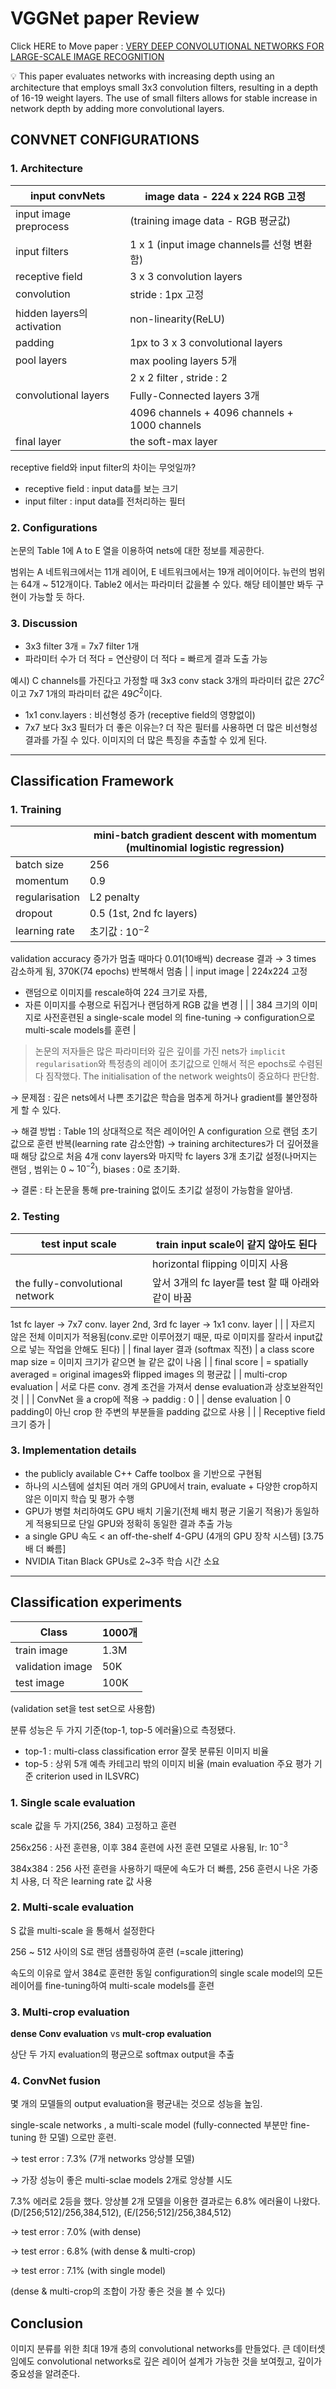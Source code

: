 # VGGNet paper Review

Click HERE to Move paper : [VERY DEEP CONVOLUTIONAL NETWORKS FOR LARGE-SCALE IMAGE RECOGNITION](https://arxiv.org/pdf/1409.1556.pdf) 

<aside>
💡 This paper evaluates networks with increasing depth using an architecture that employs small 3x3 convolution filters, resulting in a depth of 16-19 weight layers. The use of small filters allows for stable increase in network depth by adding more convolutional layers.

</aside>

## CONVNET CONFIGURATIONS

### 1. **Architecture**

| input convNets | image data - 224 x 224 RGB 고정 |
| --- | --- |
| input image preprocess | (training image data - RGB 평균값)  |
| input filters | 1 x 1 (input image channels를 선형 변환함) |
| receptive field | 3 x 3 convolution layers  |
| convolution | stride : 1px 고정 |
| hidden layers의 activation | non-linearity(ReLU) |
| padding | 1px to 3 x 3 convolutional layers |
| pool layers | max pooling layers 5개 |
|  | 2 x 2 filter , stride : 2 |
| convolutional layers | Fully-Connected layers 3개 |
|  | 4096 channels + 4096 channels + 1000 channels |
| final layer | the soft-max layer |

receptive field와 input filter의 차이는 무엇일까?

- receptive field : input data를 보는 크기
- input filter : input data를 전처리하는 필터

### 2. Configurations

논문의 Table 1에 A to E 열을 이용하여 nets에 대한 정보를 제공한다. 

범위는 A 네트워크에서는 11개 레이어, E 네트워크에서는 19개 레이어이다. 뉴런의 범위는 64개 ~ 512개이다. Table2 에서는 파라미터 값을볼 수 있다. 해당 테이블만 봐두 구현이 가능할 듯 하다.

### 3. Discussion

- 3x3 filter 3개 = 7x7 filter 1개
- 파라미터 수가 더 적다 = 연산량이 더 적다 = 빠르게 결과 도출 가능

예시) C channels를 가진다고 가정할 때 3x3 conv stack 3개의 파라미터 값은 27$C^2$이고 7x7 1개의 파라미터 값은 49$C^2$이다. 

- 1x1 conv.layers : 비선형성 증가 (receptive field의 영향없이)
- 7x7 보다 3x3 필터가 더 좋은 이유는? 더 작은 필터를 사용하면 더 많은 비선형성 결과를 가질 수 있다. 이미지의 더 많은 특징을 추출할 수 있게 된다.

---

## Classification Framework

### 1. Training

|  | mini-batch gradient descent with momentum (multinomial logistic regression) |
| --- | --- |
| batch size | 256 |
| momentum | 0.9 |
| regularisation | L2 penalty |
| dropout | 0.5 (1st, 2nd fc layers) |
| learning rate | 초기값 : $10^{-2}$
validation accuracy 증가가 멈출 때마다 0.01(10배씩) decrease
결과 → 3 times 감소하게 됨, 370K(74 epochs) 반복해서 멈춤 |
| input image | 224x224 고정
+ 랜덤으로 이미지를 rescale하여 224 크기로 자름,
+ 자른 이미지를 수평으로 뒤집거나 랜덤하게 RGB 값을 변경 |
|  | 384 크기의 이미지로 사전훈련된 a single-scale model 의 fine-tuning → configuration으로 multi-scale models를 훈련 |

> 논문의 저자들은 많은 파라미터와 깊은 깊이를 가진 nets가 `implicit regularisation`와 특정층의 레이어 초기값으로 인해서 적은 epochs로 수렴된다 짐작했다. The initialisation of the network weights이 중요하다 판단함.
> 

→ 문제점 : 깊은 nets에서 나쁜 초기값은 학습을 멈추게 하거나 gradient를 불안정하게 할 수 있다.

→ 해결 방법 : Table 1의 상대적으로 적은 레이어인 A configuration 으로 랜덤 초기값으로 훈련 반복(learning rate 감소안함) → training architectures가 더 깊어졌을 때 해당 값으로 처음 4개 conv layers와 마지막 fc layers 3개 초기값 설정(나머지는 랜덤 , 범위는 0 ~ $10^{-2}$), biases : 0로 초기화. 

→ 결론 : 타 논문을 통해 pre-training 없이도 초기값 설정이 가능함을 알아냄.

### 2. Testing

| test input scale | train input scale이 같지 않아도 된다 |
| --- | --- |
|  | horizontal flipping 이미지 사용 |
| the fully-convolutional network | 앞서 3개의 fc layer를 test 할 때 아래와 같이 바꿈
1st fc layer → 7x7 conv. layer
2nd, 3rd fc layer → 1x1 conv. layer |
|  | 자르지 않은 전체 이미지가 적용됨(conv.로만 이루어졌기 때문, 따로 이미지를 잘라서 input값으로 넣는 작업을 안해도 된다) |
| final layer 결과 (softmax 직전) | a class score map size = 이미지 크기가 같으면 늘 같은 값이 나옴 |
| final score | = spatially averaged = original images와 flipped images 의 평균값 |
| multi-crop evaluation  | 서로 다른 conv. 경계 조건을 가져서 dense evaluation과 상호보완적인 것 |
|  | ConvNet 을 a crop에 적용 → paddig : 0 |
| dense evaluation | 0 padding이 아닌 crop 한 주변의 부분들을 padding 값으로 사용 |
|  | Receptive field 크기 증가 |

### 3. Implementation details

- the publicly available C++ Caffe toolbox 을 기반으로 구현됨
- 하나의 시스템에 설치된 여러 개의 GPU에서 train, evaluate + 다양한 crop하지 않은 이미지 학습 및 평가 수행
- GPU가 병렬 처리하여도 GPU 배치 기울기(전체 배치 평균 기울기 적용)가 동일하게 적용되므로 단일 GPU와 정확히 동일한 결과 추출 가능
- a single GPU 속도 < an off-the-shelf 4-GPU (4개의 GPU 장착 시스템)  [3.75배 더 빠름]
- NVIDIA Titan Black GPUs로 2~3주 학습 시간 소요

---

## Classification experiments

| Class | 1000개 |
| --- | --- |
| train image |  1.3M |
| validation image | 50K |
| test image | 100K |

(validation set을 test set으로 사용함)

분류 성능은 두 가지 기준(top-1, top-5 에러율)으로 측정됐다. 

- top-1 : multi-class classification error 잘못 분류된 이미지 비율
- top-5 : 상위 5개 예측 카테고리 밖의 이미지 비율 (main evaluation 주요 평가 기준 criterion used in ILSVRC)

### 1. Single scale evaluation

scale 값을 두 가지(256, 384) 고정하고 훈련 

256x256 : 사전 훈련용, 이후 384 훈련에 사전 훈련 모델로 사용됨, lr: $10^{-3}$

384x384 : 256 사전 훈련을 사용하기 때문에 속도가 더 빠름, 256 훈련시 나온 가중치 사용, 더 작은 learning rate 값 사용

### 2. Multi-scale evaluation

S 값을 multi-scale 을 통해서 설정한다

256 ~ 512 사이의 S로 랜덤 샘플링하여 훈련 (=scale jittering)

속도의 이유로 앞서 384로 훈련한 동일 configuration의 single scale model의 모든 레이어를  fine-tuning하여 multi-scale models를 훈련

### 3. Multi-crop evaluation

**dense Conv evaluation** vs **mult-crop evaluation**

상단 두 가지 evaluation의 평균으로 softmax output을 추출

### 4. ConvNet fusion

몇 개의 모델들의 output evaluation을 평균내는 것으로 성능을 높임.

single-scale networks , a multi-scale model (fully-connected 부분만 fine-tuning 한 모델) 으로만 훈련.

→ test error : 7.3% (7개 networks 앙상블 모델)

→ 가장 성능이 좋은 multi-sclae models 2개로 앙상블 시도

7.3% 에러로 2등을 했다. 앙상블 2개 모델을 이용한 결과로는 6.8% 에러율이 나왔다. (D/[256;512]/256,384,512), (E/[256;512]/256,384,512) 

→ test error : 7.0% (with dense)

→ test error : 6.8% (with dense & multi-crop)

→ test error : 7.1% (with single model)

(dense & multi-crop의 조합이 가장 좋은 것을 볼 수 있다)

## Conclusion

이미지 분류를 위한 최대 19개 층의 convolutional networks를 만들었다. 큰 데이터셋임에도 convolutional networks로 깊은 레이어 설계가 가능한 것을 보여줬고, 깊이가 중요성을 알려준다.